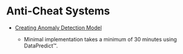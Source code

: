# Anti-Cheat Systems

* [Creating Anomaly Detection Model](AntiCheatSystems/CreatingAnomalyDetectionModel.md)

  * Minimal implementation takes a minimum of 30 minutes using DataPredict™.